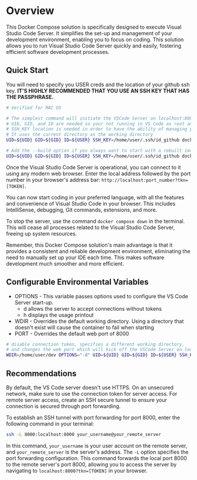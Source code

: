 # Overview

This Docker Compose solution is specifically designed to execute Visual Studio Code Server. It simplifies the set-up and management of your development environment, enabling you to focus on coding. This solution allows you to run Visual Studio Code Server quickly and easily, fostering efficient software development processes.

## Quick Start

You will need to specify you USER creds and the location of your github ssh key. **IT'S HIGHLY RECOMMENDED THAT YOU USE AN SSH KEY THAT HAS THE PASSPHRASE.**

```bash
# Verified for MAC OS

# The simplest command will initiate the VSCode Server on localhost:8000?tkn=[TOKEN]
# UID, GID, and ID are needed so your not running in VS Code as root and allows you to keep your existing file permissions
# SSH_KEY location is needed in order to have the ability of managing your code with git from within VS Code
# It uses the current directory as the working directory
UID=${UID} GID=${GID} ID=${USER} SSH_KEY=/home/user/.ssh/id_github docker compose -d

# Add the --build option if you always want to start with a rebuilt image
UID=${UID} GID=${GID} ID=${USER} SSH_KEY=/home/user/.ssh/id_github docker compose -d --build
```

Once the Visual Studio Code Server is operational, you can connect to it using any modern web browser. Enter the local address followed by the port number in your browser's address bar: `http://localhost:port_number?tkn=[TOKEN]`.

You can now start coding in your preferred language, with all the features and convenience of Visual Studio Code in your browser. This includes IntelliSense, debugging, Git commands, extensions, and more.

To stop the server, use the command `docker compose down` in the terminal. This will cease all processes related to the Visual Studio Code Server, freeing up system resources.

Remember, this Docker Compose solution's main advantage is that it provides a consistent and reliable development environment, eliminating the need to manually set up your IDE each time. This makes software development much smoother and more efficient.

## Configurable Environmental Variables

- OPTIONS - This variable passes options used to configure the VS Code Server start-up.
    - d allows the server to accept connections without tokens
    - h displays the usage printout
- WDIR - Overrides the default working directory. Using a directory that doesn't exist will cause the container to fail when starting
- PORT - Overrides the default web port of 8000

```bash
# disable connection token, specifies a different working directory,
# and changes the web port which will kick off the VSCode Server on localhost:8888
WDIR=/home/user/dev OPTIONS="-d" UID=${UID} GID=${GID} ID=${USER} SSH_KEY=/home/user/.ssh/id_github PORT=8888 docker compose -d
```

## Recommendations

By default, the VS Code server doesn't use HTTPS. On an unsecured network, make sure to use the connection token for server access. For remote server access, create an SSH secure tunnel to ensure your connection is secured through port forwarding.

To establish an SSH tunnel with port forwarding for port 8000, enter the following command in your terminal:

```bash
ssh -L 8000:localhost:8000 your_username@your_remote_server

```

In this command, `your_username` is your user account on the remote server, and `your_remote_server` is the server's address. The `-L` option specifies the port forwarding configuration. This command forwards the local port 8000 to the remote server's port 8000, allowing you to access the server by navigating to `localhost:8000?tkn=[TOKEN]` in your browser.